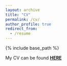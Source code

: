 ```yaml
---
layout: archive
title: "CV"
permalink: /cv/
author_profile: true
redirect_from:
  - /resume
---
```


{% include base_path %}

My CV can be found **<a href="https://www.dropbox.com/scl/fi/9lf7x7vfdi9d980x4b9qm/CV_LingboZhao-1.pdf?rlkey=pyevo4ydbsvhtm20xq9akho86&st=4dj9u8kt&dl=0">HERE</a>**
